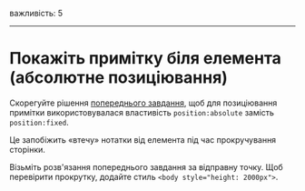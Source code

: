 важливість: 5

---

# Покажіть примітку біля елемента (абсолютне позиціювання)

Скорегуйте рішення [попереднього завдання](info:task/position-at), щоб для позиціювання примітки використовувалася властивість `position:absolute` замість `position:fixed`.

Це запобіжить «втечу» нотатки від елемента під час прокручування сторінки.

Візьміть розв'язання попереднього завдання за відправну точку. Щоб перевірити прокрутку, додайте стиль `<body style="height: 2000px">`.
